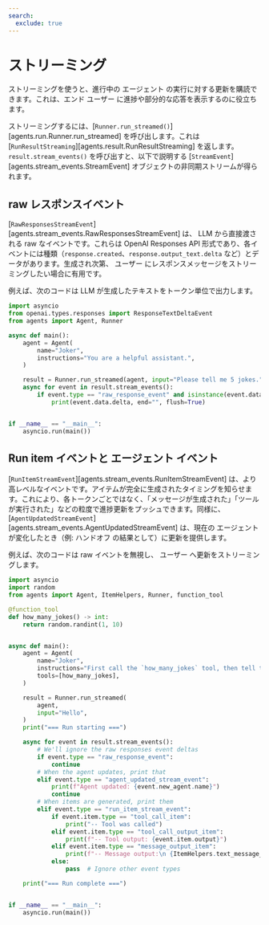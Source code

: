 ```yaml
---
search:
  exclude: true
---
```

# ストリーミング

ストリーミングを使うと、進行中の エージェント の実行に対する更新を購読できます。これは、エンド ユーザー に進捗や部分的な応答を表示するのに役立ちます。

ストリーミングするには、[`Runner.run_streamed()`][agents.run.Runner.run_streamed] を呼び出します。これは [`RunResultStreaming`][agents.result.RunResultStreaming] を返します。`result.stream_events()` を呼び出すと、以下で説明する [`StreamEvent`][agents.stream_events.StreamEvent] オブジェクトの非同期ストリームが得られます。

## raw レスポンスイベント

[`RawResponsesStreamEvent`][agents.stream_events.RawResponsesStreamEvent] は、 LLM から直接渡される raw なイベントです。これらは OpenAI Responses API 形式であり、各イベントには種類（`response.created`、`response.output_text.delta` など）とデータがあります。生成され次第、 ユーザー にレスポンスメッセージをストリーミングしたい場合に有用です。

例えば、次のコードは LLM が生成したテキストをトークン単位で出力します。

```python
import asyncio
from openai.types.responses import ResponseTextDeltaEvent
from agents import Agent, Runner

async def main():
    agent = Agent(
        name="Joker",
        instructions="You are a helpful assistant.",
    )

    result = Runner.run_streamed(agent, input="Please tell me 5 jokes.")
    async for event in result.stream_events():
        if event.type == "raw_response_event" and isinstance(event.data, ResponseTextDeltaEvent):
            print(event.data.delta, end="", flush=True)


if __name__ == "__main__":
    asyncio.run(main())
```

## Run item イベントと エージェント イベント

[`RunItemStreamEvent`][agents.stream_events.RunItemStreamEvent] は、より高レベルなイベントです。アイテムが完全に生成されたタイミングを知らせます。これにより、各トークンごとではなく、「メッセージが生成された」「ツールが実行された」などの粒度で進捗更新をプッシュできます。同様に、[`AgentUpdatedStreamEvent`][agents.stream_events.AgentUpdatedStreamEvent] は、現在の エージェント が変化したとき（例: ハンドオフ の結果として）に更新を提供します。

例えば、次のコードは raw イベントを無視し、 ユーザー へ更新をストリーミングします。

```python
import asyncio
import random
from agents import Agent, ItemHelpers, Runner, function_tool

@function_tool
def how_many_jokes() -> int:
    return random.randint(1, 10)


async def main():
    agent = Agent(
        name="Joker",
        instructions="First call the `how_many_jokes` tool, then tell that many jokes.",
        tools=[how_many_jokes],
    )

    result = Runner.run_streamed(
        agent,
        input="Hello",
    )
    print("=== Run starting ===")

    async for event in result.stream_events():
        # We'll ignore the raw responses event deltas
        if event.type == "raw_response_event":
            continue
        # When the agent updates, print that
        elif event.type == "agent_updated_stream_event":
            print(f"Agent updated: {event.new_agent.name}")
            continue
        # When items are generated, print them
        elif event.type == "run_item_stream_event":
            if event.item.type == "tool_call_item":
                print("-- Tool was called")
            elif event.item.type == "tool_call_output_item":
                print(f"-- Tool output: {event.item.output}")
            elif event.item.type == "message_output_item":
                print(f"-- Message output:\n {ItemHelpers.text_message_output(event.item)}")
            else:
                pass  # Ignore other event types

    print("=== Run complete ===")


if __name__ == "__main__":
    asyncio.run(main())
```